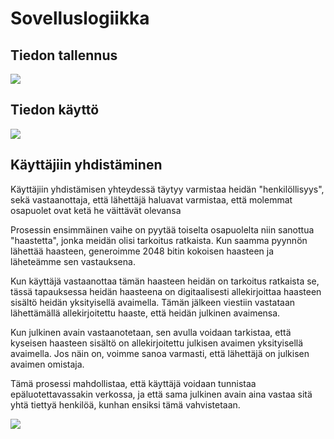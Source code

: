 # Sovelluslogiikka

## Tiedon tallennus

<img src="https://github.com/isokissa3/ot-harjoitustyo/blob/master/dokumentointi/kuvat/sovelluslogiikka_storage.png">

## Tiedon käyttö

<img src="https://github.com/isokissa3/ot-harjoitustyo/blob/master/dokumentointi/kuvat/sovelluslogiikka_managers.png">

## Käyttäjiin yhdistäminen

Käyttäjiin yhdistämisen yhteydessä täytyy varmistaa heidän "henkilöllisyys", sekä vastaanottaja, että lähettäjä haluavat varmistaa, että molemmat osapuolet ovat ketä he väittävät olevansa

Prosessin ensimmäinen vaihe on pyytää toiselta osapuolelta niin sanottua "haastetta", jonka meidän olisi tarkoitus ratkaista. Kun saamma pyynnön lähettää haasteen, generoimme 2048 bitin kokoisen haasteen ja läheteämme sen vastauksena.

Kun käyttäjä vastaanottaa tämän haasteen heidän on tarkoitus ratkaista se, tässä tapauksessa heidän haasteena on digitaalisesti allekirjoittaa haasteen sisältö heidän yksityisellä avaimella. Tämän jälkeen viestiin vastataan lähettämällä allekirjoitettu haaste, että heidän julkinen avaimensa.

Kun julkinen avain vastaanotetaan, sen avulla voidaan tarkistaa, että kyseisen haasteen sisältö on allekirjoitettu julkisen avaimen yksityisellä avaimella. Jos näin on, voimme sanoa varmasti, että lähettäjä on julkisen avaimen omistaja.

Tämä prosessi mahdollistaa, että käyttäjä voidaan tunnistaa epäluotettavassakin verkossa, ja että sama julkinen avain aina vastaa sitä yhtä tiettyä henkilöä, kunhan ensiksi tämä vahvistetaan.

<img src="https://github.com/isokissa3/ot-harjoitustyo/blob/master/dokumentointi/kuvat/verification.png">